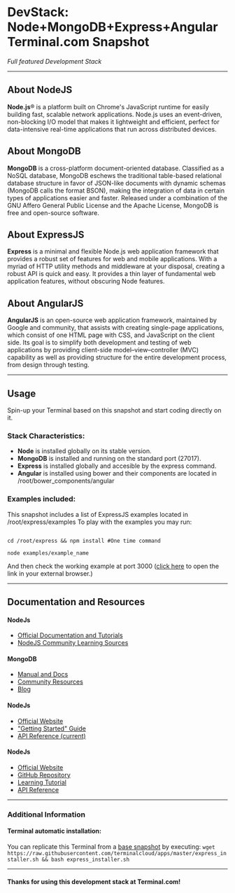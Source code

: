# **DevStack: Node+MongoDB+Express+Angular** Terminal.com Snapshot
*Full featured Development Stack*

---

## About NodeJS
**Node.js**® is a platform built on Chrome's JavaScript runtime for easily building fast, scalable network applications. Node.js uses an event-driven, non-blocking I/O model that makes it lightweight and efficient, perfect for data-intensive real-time applications that run across distributed devices.

## About MongoDB
**MongoDB** is a cross-platform document-oriented database. Classified as a NoSQL database, MongoDB eschews the traditional table-based relational database structure in favor of JSON-like documents with dynamic schemas (MongoDB calls the format BSON), making the integration of data in certain types of applications easier and faster. Released under a combination of the GNU Affero General Public License and the Apache License, MongoDB is free and open-source software.

## About ExpressJS
**Express** is a minimal and flexible Node.js web application framework that provides a robust set of features for web and mobile applications. With a myriad of HTTP utility methods and middleware at your disposal, creating a robust API is quick and easy. It provides a thin layer of fundamental web application features, without obscuring Node features.

## About AngularJS
**AngularJS** is an open-source web application framework, maintained by Google and community, that assists with creating single-page applications, which consist of one HTML page with CSS, and JavaScript on the client side. Its goal is to simplify both development and testing of web applications by providing client-side model–view–controller (MVC) capability as well as providing structure for the entire development process, from design through testing.

---


## Usage

Spin-up your Terminal based on this snapshot and start coding directly on it.

### Stack Characteristics:
- **Node** is installed globally on its stable version.
- **MongoDB** is installed and running on the standard port (27017).
- **Express** is installed globally and accesible by the express command.
- **Angular** is installed using bower and their components are located in /root/bower_components/angular


### Examples included:
This snapshot includes a list of ExpressJS examples located in /root/express/examples
To play with the examples you may run:

```

cd /root/express && npm install #One time command

node examples/example_name

```

And then check the working example at port 3000 ([click here](http://terminalservername-3000.terminal.com) to open the link in your external browser.)


---


## Documentation and Resources

#### NodeJs
- [Official Documentation and Tutorials](http://nodejs.org/documentation)
- [NodeJS Community Learning Sources](http://nodejs.org/community)

#### MongoDB
- [Manual and Docs](http://docs.mongodb.org)
- [Community Resources](http://www.mongodb.org/get-involved)
- [Blog](http://blog.mongodb.org)

#### NodeJs
- [Official Website](http://expressjs.com/)
- ["Getting Started" Guide](http://expressjs.com/guide.html)
- [API Reference (current)](http://expressjs.com/4x/api.html#application)

#### NodeJs
- [Official Website](https://angularjs.org/)
- [GitHub Repository](https://github.com/angular/angular.js)
- [Learning Tutorial](https://docs.angularjs.org/tutorial)
- [API Reference](https://docs.angularjs.org/api)

---


### Additional Information
#### Terminal automatic installation:
You can replicate this Terminal from a [base snapshot](https://www.terminal.com/tiny/FzpHiTXG1K) by executing:
`wget https://raw.githubusercontent.com/terminalcloud/apps/master/express_installer.sh && bash express_installer.sh`


---

#### Thanks for using this development stack at Terminal.com!
